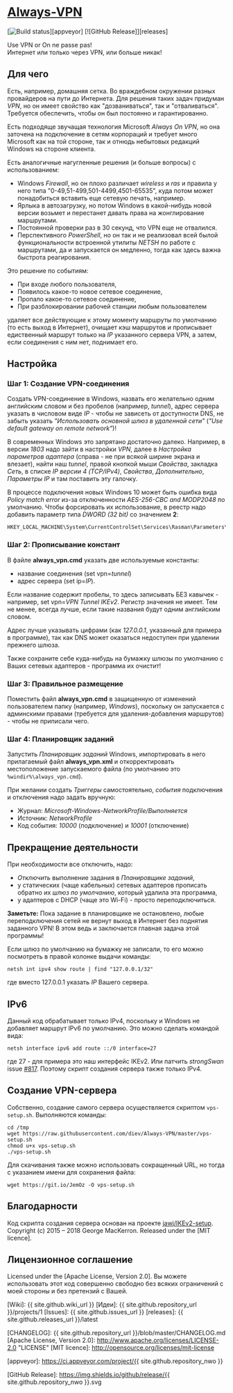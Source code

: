 # [Always-VPN]

[![Build status]][appveyor]
[![GitHub Release]][releases]

Use VPN or On ne passe pas!  
Интернет или только через VPN, или больше никак!

## Для чего

Есть, например, домашняя сетка. Во враждебном окружении разных провайдеров 
на пути до Интернета. Для решения таких задач придуман *VPN*, но он имеет 
свойство как "дозваниваться", так и "отваливаться". Требуется обеспечить, 
чтобы он был постоянно и гарантированно.

Есть подходяще звучащая технология Microsoft *Always On VPN*, но она 
заточена на подключение в сетям корпораций и требует много Microsoft как 
на той стороне, так и отнюдь небытовых редакций Windows на стороне клиента.

Есть аналогичные нагугленные решения (и больше вопросы) с использованием:

* Windows *Firewall*, но он плохо различает *wireless* и *ras* и правила 
у него типа "0-49,51-499,501-4499,4501-65535", куда потом может 
понадобиться вставить еще сетевую печать, например.
* Ярлыка в автозагрузку, но потом Windows в какой-нибудь новой версии 
возьмет и перестанет давать права на жонглирование маршрутами.
* Постоянной проверки раз в 30 секунд, что VPN еще не отвалился.
* Перспективного *PowerShell*, но он так и не реализовал всей былой 
функциональности встроенной утилиты *NETSH* по работе с маршрутами, 
да и запускается он медленно, тогда как здесь важна быстрота 
реагирования.

Это решение по событиям:

* При входе любого пользователя,
* Появилось какое-то новое сетевое соединение,
* Пропало какое-то сетевое соединение,
* При разблокировании рабочей станции любым пользователем

удаляет все действующие к этому моменту маршруты по умолчанию (то есть 
выход в Интернет), очищает кэш маршрутов и прописывает едиственный маршрут 
только на *IP* указанного сервера VPN, а затем, если соединения с ним нет, 
поднимает его.

## Настройка

### Шаг 1: Создание VPN-соединения

Создать VPN-соединение в Windows, назвать его желательно одним английским
словом и без пробелов (например, *tunnel*), адрес сервера указать в числовом 
виде *IP* - чтобы не зависеть от доступности DNS, не забыть указать 
*"Использовать основной шлюз в удаленной сети"* 
(*"Use default gateway on remote network"*)!

В современных Windows это запрятано достаточно далеко. 
Например, в версии *1803* надо зайти в настройки *VPN*, далее в *Настройка 
параметров адаптера* (справа - не при всякой ширине экрана и влезает), 
найти наш *tunnel*, правой кнопкой мыши *Свойства*, закладка *Сеть*, 
в списке *IP версии 4 (TCP/IPv4)*, *Свойства*, *Дополнительно*, 
*Параметры IP* и там поставить эту галочку.

В процессе подключения новых Windows 10 может быть ошибка вида 
*Policy match error* из-за отключенности *AES-256-CBC and MODP2048* 
по умолчанию. Чтобы форсировать их использование, в реестр надо добавить 
параметр типа *DWORD (32 bit)* со значением **2**:

    HKEY_LOCAL_MACHINE\System\CurrentControlSet\Services\Rasman\Parameters\NegotiateDH2048_AES256

### Шаг 2: Прописывание констант

В файле **always_vpn.cmd** указать две используемые константы:

* название соединения (set vpn=*tunnel*) 
* адрес сервера (set ip=*IP*).

Если название содержит пробелы, то здесь записывать БЕЗ кавычек - например, 
set vpn=*VPN Tunnel IKEv2*. Регистр значения не имеет. Тем не менее, 
всегда лучше, если такие названия будут одним английским словом.

Адрес лучше указывать цифрами (как *127.0.0.1*, указанный для примера в 
программе), так как DNS может оказаться недоступен при удалении прежнего 
шлюза. 

Также сохраните себе куда-нибудь на бумажку шлюзы по умолчанию с Ваших 
сетевых адаптеров - программа их очистит!

### Шаг 3: Правильное размещение

Поместить файл **always_vpn.cmd** в защищенную от изменений пользователем 
папку (например, *Windows*), поскольку он запускается с админскими правами
(требуется для удаления-добавления маршрутов) - чтобы не приписали чего.

### Шаг 4: Планировщик заданий

Запустить *Планировщик заданий* Windows, импортировать в него прилагаемый 
файл **always_vpn.xml** и откорректировать местоположение запускаемого 
файла (по умолчанию это `%windir%\always_vpn.cmd`).

При желании создать *Триггеры* самостоятельно, *события* подключения и 
отключения надо задать вручную:

* Журнал: *Microsoft-Windows-NetworkProfile/Выполняется*
* Источник: *NetworkProfile*
* Код события: *10000* (подключение) и *10001* (отключение)

## Прекращение деятельности

При необходимости все отключить, надо:

* *Отключить* выполнение задания в *Планировщике заданий*, 
* у статических (чаще кабельных) сетевых адаптеров прописать обратно 
их *шлюз по умолчанию*, который удалила эта программа, 
* у адаптеров с DHCP (чаще это Wi-Fi) - просто переподключиться.

**Заметьте:** Пока задание в планировщике не остановлено, любые 
переподключения сетей не вернут выход в Интернет без поднятия заданного 
VPN! В этом ведь и заключается главная задача этой программы!

Если шлюз по умолчанию на бумажку не записали, то его можно посмотреть 
в правой колонке выдачи команды:

    netsh int ipv4 show route | find "127.0.0.1/32"

где вместо 127.0.0.1 указать *IP* Вашего сервера.

## IPv6

Данный код обрабатывает только IPv4, поскольку и Windows не добавляет 
маршрут IPv6 по умолчанию. Это можно сделать командой вида:

    netsh interface ipv6 add route ::/0 interface=27

где 27 - для примера это наш интерфейс IKEv2.
Или патчить *strongSwan* issue [#817](https://wiki.strongswan.org/issues/817).
Поэтому скрипт создания сервера также только IPv4.

## Создание VPN-сервера

Собственно, создание самого сервера осуществляется скриптом `vps-setup.sh`.
Выполняются команды:

    cd /tmp
    wget https://raw.githubusercontent.com/diev/Always-VPN/master/vps-setup.sh
    chmod u+x vps-setup.sh
    ./vps-setup.sh

Для скачивания также можно использовать сокращенный URL, но тогда с указанием
имени для сохранения файла:

    wget https://git.io/JemOz -O vps-setup.sh

## Благодарности

Код скрипта создания сервера основан на проекте [jawj/IKEv2-setup].
Copyright (c) 2015 – 2018 George MacKerron.
Released under the [MIT licence].

## Лицензионное соглашение

Licensed under the [Apache License, Version 2.0].
Вы можете использовать этот код совершенно свободно без всяких ограничений 
с моей стороны и без претензий с Вашей.

[Wiki]: {{ site.github.wiki_url }}
[Идеи]: {{ site.github.repository_url }}/projects/1
[Issues]: {{ site.github.issues_url }}
[releases]: {{ site.github.releases_url }}/latest

[CHANGELOG]: {{ site.github.repository_url }}/blob/master/CHANGELOG.md
[Apache License, Version 2.0]: http://www.apache.org/licenses/LICENSE-2.0 "LICENSE"
[MIT licence]: http://opensource.org/licenses/mit-license

[jawj/IKEv2-setup]: https://github.com/jawj/IKEv2-setup
[Always-VPN]: http://diev.github.io/Always-VPN

[appveyor]: https://ci.appveyor.com/project/{{ site.github.repository_nwo }}

[Build status]: https://ci.appveyor.com/api/projects/status/bq1u869v35o09nai?svg=true
[GitHub Release]: https://img.shields.io/github/release/{{ site.github.repository_nwo }}.svg
